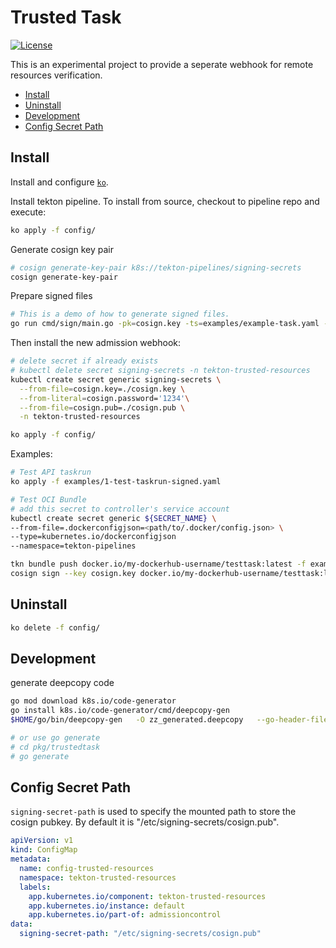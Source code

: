# Trusted Task

[![License](https://img.shields.io/badge/License-Apache%202.0-blue.svg)](https://github.com/tektoncd/experimental/blob/master/LICENSE)

This is an experimental project to provide a seperate webhook for remote resources verification.

- [Install](#install)
- [Uninstall](#uninstall)
- [Development](#development)
- [Config Secret Path](#config-secret-path)

## Install

Install and configure [`ko`](https://github.com/google/ko).

Install tekton pipeline. To install from source, checkout to pipeline repo and execute:
```bash
ko apply -f config/
```

Generate cosign key pair
```bash
# cosign generate-key-pair k8s://tekton-pipelines/signing-secrets
cosign generate-key-pair
```

Prepare signed files
```bash
# This is a demo of how to generate signed files.
go run cmd/sign/main.go -pk=cosign.key -ts=examples/example-task.yaml -td=examples
```

Then install the new admission webhook:
```bash
# delete secret if already exists
# kubectl delete secret signing-secrets -n tekton-trusted-resources
kubectl create secret generic signing-secrets \
  --from-file=cosign.key=./cosign.key \
  --from-literal=cosign.password='1234'\
  --from-file=cosign.pub=./cosign.pub \
  -n tekton-trusted-resources

ko apply -f config/
```

Examples:
```bash
# Test API taskrun
ko apply -f examples/1-test-taskrun-signed.yaml

# Test OCI Bundle
# add this secret to controller's service account
kubectl create secret generic ${SECRET_NAME} \
--from-file=.dockerconfigjson=<path/to/.docker/config.json> \
--type=kubernetes.io/dockerconfigjson
--namespace=tekton-pipelines

tkn bundle push docker.io/my-dockerhub-username/testtask:latest -f examples/signed.yaml
cosign sign --key cosign.key docker.io/my-dockerhub-username/testtask:latest
```

## Uninstall

```bash
ko delete -f config/
```


## Development

generate deepcopy code
```bash
go mod download k8s.io/code-generator
go install k8s.io/code-generator/cmd/deepcopy-gen
$HOME/go/bin/deepcopy-gen   -O zz_generated.deepcopy   --go-header-file ./hack/boilerplate/boilerplate.go.txt  -i ./pkg/trustedtask

# or use go generate
# cd pkg/trustedtask
# go generate
```

## Config Secret Path

`signing-secret-path` is used to specify the mounted path to store the cosign pubkey. By default it is "/etc/signing-secrets/cosign.pub".

```yaml
apiVersion: v1
kind: ConfigMap
metadata:
  name: config-trusted-resources
  namespace: tekton-trusted-resources
  labels:
    app.kubernetes.io/component: tekton-trusted-resources
    app.kubernetes.io/instance: default
    app.kubernetes.io/part-of: admissioncontrol
data:
  signing-secret-path: "/etc/signing-secrets/cosign.pub"
```
